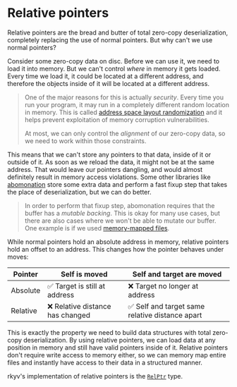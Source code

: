 # Relative pointers

Relative pointers are the bread and butter of total zero-copy deserialization, completely replacing
the use of normal pointers. But why can't we use normal pointers?

Consider some zero-copy data on disc. Before we can use it, we need to load it into memory. But we
can't control _where_ in memory it gets loaded. Every time we load it, it could be located at a
different address, and therefore the objects inside of it will be located at a different address.

> One of the major reasons for this is actually *security*. Every time you run your program, it may
> run in a completely different random location in memory. This is called
> [address space layout randomization](https://en.wikipedia.org/wiki/Address_space_layout_randomization)
> and it helps prevent exploitation of memory corruption vulnerabilities.
>
> At most, we can only control the *alignment* of our zero-copy data, so we need to work within
> those constraints.

This means that we can't store any pointers to that data, inside of it or outside of it. As soon as
we reload the data, it might not be at the same address. That would leave our pointers dangling, and
would almost definitely result in memory access violations. Some other libraries like
[abomonation](https://github.com/TimelyDataflow/abomonation) store some extra data and perform a
fast fixup step that takes the place of deserialization, but we can do better.

> In order to perform that fixup step, abomonation requires that the buffer has a *mutable backing*.
> This is okay for many use cases, but there are also cases where we won't be able to mutate our
> buffer. One example is if we used
> [memory-mapped files](https://en.wikipedia.org/wiki/Memory-mapped_file).

While normal pointers hold an absolute address in memory, relative pointers hold an offset to an address. This changes how
the pointer behaves under moves:

| Pointer   | Self is moved                     | Self and target are moved                         |
|-----------|-----------------------------------|---------------------------------------------------|
| Absolute  | ✅ Target is still at address      | ❌ Target no longer at address                     |
| Relative  | ❌ Relative distance has changed   | ✅ Self and target same relative distance apart    |

This is exactly the property we need to build data structures with total zero-copy deserialization.
By using relative pointers, we can load data at any position in memory and still have valid pointers
inside of it. Relative pointers don't require write access to memory either, so we can memory map
entire files and instantly have access to their data in a structured manner.

rkyv's implementation of relative pointers is the
[`RelPtr`](https://docs.rs/rkyv/0.7.1/rkyv/rel_ptr/struct.RelPtr.html) type.
